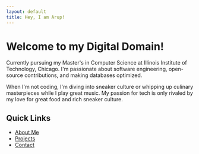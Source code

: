 ```yaml
---
layout: default
title: Hey, I am Arup!
---
```


# Welcome to my Digital Domain! <i class="fas fa-laptop-code"></i>

Currently pursuing my Master's in Computer Science at Illinois Institute of Technology, Chicago.
I'm passionate about software engineering, open-source contributions, and making databases optimized.


When I'm not coding, I'm diving into sneaker culture or whipping up culinary masterpieces while I play great music. My passion for tech is only rivaled by my love for great food and rich sneaker culture.

## Quick Links <i class="fas fa-link"></i>
- [About Me](/about/) <i class="fas fa-user"></i>
- [Projects](/projects/) <i class="fas fa-project-diagram"></i>
- [Contact](/contact/) <i class="fas fa-envelope"></i>

